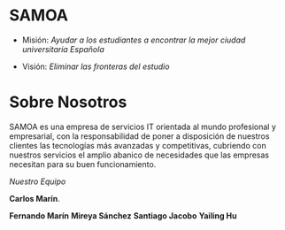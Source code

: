 # SAMOA

- Misión: *Ayudar a los estudiantes a encontrar la mejor ciudad universitaria Española*

- Visión: *Eliminar las fronteras del estudio* 

# Sobre Nosotros

SAMOA es una empresa de servicios IT orientada al mundo profesional y empresarial, con la responsabilidad de poner a disposición de nuestros clientes las tecnologías más avanzadas y competitivas, cubriendo con nuestros servicios el amplio abanico de necesidades que las empresas necesitan para su buen funcionamiento.

*Nuestro Equipo*

**Carlos Marín**. 

**Fernando Marín**
**Mireya Sánchez**
**Santiago Jacobo**
**Yailing Hu**





